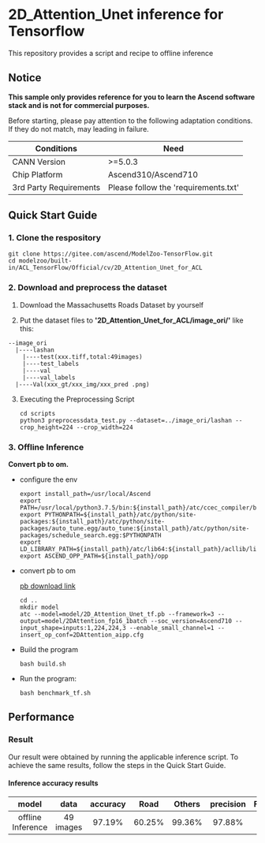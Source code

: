 # 2D_Attention_Unet inference for Tensorflow

This repository provides a script and recipe to offline inference

## Notice
**This sample only provides reference for you to learn the Ascend software stack and is not for commercial purposes.**

Before starting, please pay attention to the following adaptation conditions. If they do not match, may leading in failure.

| Conditions | Need |
| --- | --- |
| CANN Version | >=5.0.3 |
| Chip Platform| Ascend310/Ascend710 |
| 3rd Party Requirements| Please follow the 'requirements.txt' |

## Quick Start Guide

### 1. Clone the respository

```shell
git clone https://gitee.com/ascend/ModelZoo-TensorFlow.git
cd modelzoo/built-in/ACL_TensorFlow/Official/cv/2D_Attention_Unet_for_ACL
```

### 2. Download and preprocess the dataset

1. Download the Massachusetts Roads Dataset by yourself


2. Put the dataset files to **'2D_Attention_Unet_for_ACL/image_ori/'** like this:
```
--image_ori
  |----lashan
    |----test(xxx.tiff,total:49images)
    |----test_labels
    |----val
    |----val_labels
  |----Val(xxx_gt/xxx_img/xxx_pred .png)
```


3. Executing the Preprocessing Script
   ```
   cd scripts
   python3 preprocessdata_test.py --dataset=../image_ori/lashan --crop_height=224 --crop_width=224
   ```
 
### 3. Offline Inference

**Convert pb to om.**

- configure the env

  ```
  export install_path=/usr/local/Ascend
  export PATH=/usr/local/python3.7.5/bin:${install_path}/atc/ccec_compiler/bin:${install_path}/atc/bin:$PATH
  export PYTHONPATH=${install_path}/atc/python/site-packages:${install_path}/atc/python/site-packages/auto_tune.egg/auto_tune:${install_path}/atc/python/site-packages/schedule_search.egg:$PYTHONPATH
  export LD_LIBRARY_PATH=${install_path}/atc/lib64:${install_path}/acllib/lib64:$LD_LIBRARY_PATH
  export ASCEND_OPP_PATH=${install_path}/opp
  ```

- convert pb to om


  [pb download link](https://modelzoo-train-atc.obs.cn-north-4.myhuaweicloud.com/003_Atc_Models/modelzoo/Official/cv/2D_Attention_Unet_for_ACL.zip)

  ```
  cd ..
  mkdir model
  atc --model=model/2D_Attention_Unet_tf.pb --framework=3 --output=model/2DAttention_fp16_1batch --soc_version=Ascend710 --input_shape=inputs:1,224,224,3 --enable_small_channel=1 --insert_op_conf=2DAttention_aipp.cfg
  ```


- Build the program

  ```
  bash build.sh
  ```

- Run the program:

  ```
  bash benchmark_tf.sh 
  ```
  
## Performance

### Result

Our result were obtained by running the applicable inference script. To achieve the same results, follow the steps in the Quick Start Guide.

#### Inference accuracy results

|       model       | **data**   |       accuracy      |    Road      |    Others    |    precision    |    F1_score    |    Iou    |
| :---------------: | :-------:  | :-----------------: | :----------: | :----------: | :-------------: | :------------: | :-------: |
| offline Inference |  49 images |     97.19%          |    60.25%    |    99.36%    |     97.88%      |      97.44%    |    76.02% |
